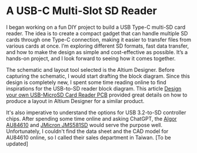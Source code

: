 # A USB-C Multi-Slot SD Reader
I began working on a fun DIY project to build a USB Type-C multi-SD card reader. The idea is to create a compact gadget that can handle multiple SD cards through one Type-C connection, making it easier to transfer files from various cards at once. I’m exploring different SD formats, fast data transfer, and how to make the design as simple and cost-effective as possible. It’s a hands-on project, and I look forward to seeing how it comes together. 

The schematic and layout tool selected is the Altium Designer. Before capturing the schematic, I would start drafting the block diagram. Since this design is completely new, I spent some time reading online to find inspirations for the USB-to-SD reader block diagram. This article [Design your own USB-MicroSD Card Reader PCB](https://resources.altium.com/p/design-your-own-usb-microsd-card-reader-pcb) provided great details on how to produce a layout in Altium Designer for a similar product. 

It's also imperative to understand the options for USB 3.2-to-SD controller chips. After spending some time online and asking ChatGPT, the [Algor AU84610](https://www.algoltek.com.tw/product-list-129-132-product36) and [JMicron JMS581SD](https://www.jmicron.com/products/list/19) would serve the purpose well. Unfortunately, I couldn't find the data sheet and the CAD model for AU84610 online, so I called their sales department in Taiwan. [To be updated]
